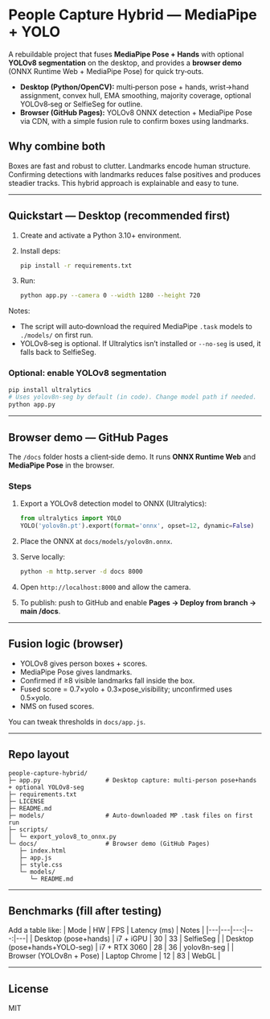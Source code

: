 # People Capture Hybrid — MediaPipe + YOLO

A rebuildable project that fuses **MediaPipe Pose + Hands** with optional **YOLOv8 segmentation** on the desktop, and provides a **browser demo** (ONNX Runtime Web + MediaPipe Pose) for quick try‑outs.

- **Desktop (Python/OpenCV):** multi‑person pose + hands, wrist→hand assignment, convex hull, EMA smoothing, majority coverage, optional YOLOv8‑seg or SelfieSeg for outline.
- **Browser (GitHub Pages):** YOLOv8 ONNX detection + MediaPipe Pose via CDN, with a simple fusion rule to confirm boxes using landmarks.

## Why combine both
Boxes are fast and robust to clutter. Landmarks encode human structure. Confirming detections with landmarks reduces false positives and produces steadier tracks. This hybrid approach is explainable and easy to tune.

---

## Quickstart — Desktop (recommended first)
1. Create and activate a Python 3.10+ environment.

2. Install deps:
   ```bash
   pip install -r requirements.txt
   ```
3. Run:
   ```bash
   python app.py --camera 0 --width 1280 --height 720
   ```

Notes:
- The script will auto‑download the required MediaPipe `.task` models to `./models/` on first run.
- YOLOv8‑seg is optional. If Ultralytics isn’t installed or `--no-seg` is used, it falls back to SelfieSeg.

### Optional: enable YOLOv8 segmentation
```bash
pip install ultralytics
# Uses yolov8n-seg by default (in code). Change model path if needed.
python app.py
```

---

## Browser demo — GitHub Pages
The `/docs` folder hosts a client‑side demo. It runs **ONNX Runtime Web** and **MediaPipe Pose** in the browser.

### Steps
1. Export a YOLOv8 detection model to ONNX (Ultralytics):

   ```python
   from ultralytics import YOLO
   YOLO('yolov8n.pt').export(format='onnx', opset=12, dynamic=False)
   ```
2. Place the ONNX at `docs/models/yolov8n.onnx`.
3. Serve locally:
   ```bash
   python -m http.server -d docs 8000
   ```
4. Open `http://localhost:8000` and allow the camera.
5. To publish: push to GitHub and enable **Pages → Deploy from branch → main /docs**.

---

## Fusion logic (browser)
- YOLOv8 gives person boxes + scores.
- MediaPipe Pose gives landmarks.
- Confirmed if ≥8 visible landmarks fall inside the box.
- Fused score = 0.7×yolo + 0.3×pose_visibility; unconfirmed uses 0.5×yolo.
- NMS on fused scores.

You can tweak thresholds in `docs/app.js`.

---

## Repo layout
```
people-capture-hybrid/
├─ app.py                  # Desktop capture: multi-person pose+hands + optional YOLOv8-seg
├─ requirements.txt
├─ LICENSE
├─ README.md
├─ models/                 # Auto-downloaded MP .task files on first run
├─ scripts/
│  └─ export_yolov8_to_onnx.py
└─ docs/                   # Browser demo (GitHub Pages)
   ├─ index.html
   ├─ app.js
   ├─ style.css
   └─ models/
      └─ README.md
```

---

## Benchmarks (fill after testing)
Add a table like:
| Mode | HW | FPS | Latency (ms) | Notes |
|---|---|---:|---:|---|
| Desktop (pose+hands) | i7 + iGPU | 30 | 33 | SelfieSeg |
| Desktop (pose+hands+YOLO-seg) | i7 + RTX 3060 | 28 | 36 | yolov8n-seg |
| Browser (YOLOv8n + Pose) | Laptop Chrome | 12 | 83 | WebGL |

---

## License
MIT
